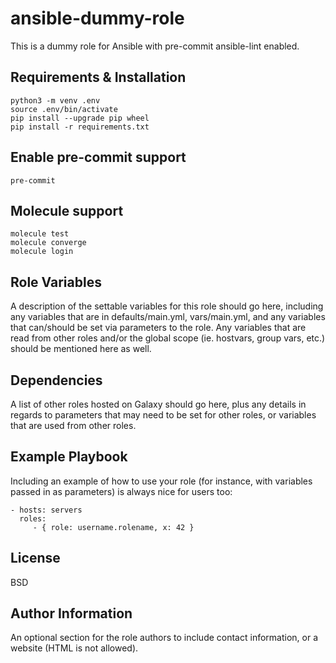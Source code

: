 ansible-dummy-role
=========

This is a dummy role for Ansible with pre-commit ansible-lint enabled.

Requirements & Installation
---------------------------

```
python3 -m venv .env
source .env/bin/activate
pip install --upgrade pip wheel
pip install -r requirements.txt
```

Enable pre-commit support
-------------------------

```
pre-commit
```


Molecule support
-------------------------

```
molecule test
molecule converge 
molecule login
```

Role Variables
--------------

A description of the settable variables for this role should go here, including any variables that are in defaults/main.yml, vars/main.yml, and any variables that can/should be set via parameters to the role. Any variables that are read from other roles and/or the global scope (ie. hostvars, group vars, etc.) should be mentioned here as well.

Dependencies
------------

A list of other roles hosted on Galaxy should go here, plus any details in regards to parameters that may need to be set for other roles, or variables that are used from other roles.

Example Playbook
----------------

Including an example of how to use your role (for instance, with variables passed in as parameters) is always nice for users too:

    - hosts: servers
      roles:
         - { role: username.rolename, x: 42 }

License
-------

BSD

Author Information
------------------

An optional section for the role authors to include contact information, or a website (HTML is not allowed).
